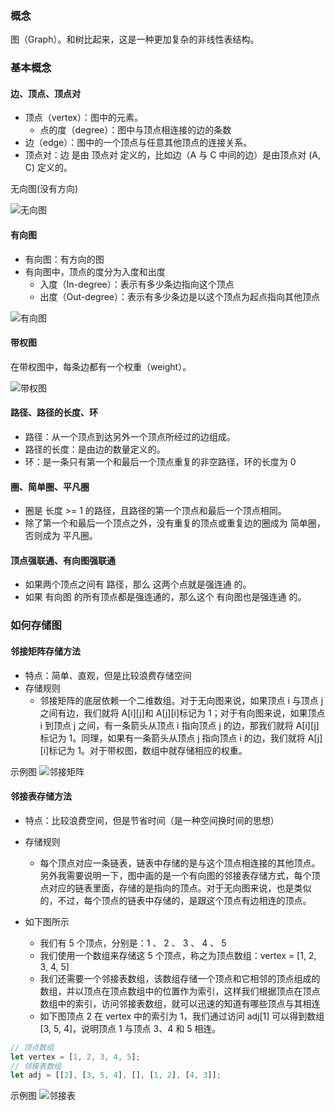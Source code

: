 ### 概念

图（Graph）。和树比起来，这是一种更加复杂的非线性表结构。

### 基本概念

#### 边、顶点、顶点对

- 顶点（vertex）：图中的元素。
  - 点的度（degree）：图中与顶点相连接的边的条数
- 边（edge）：图中的一个顶点与任意其他顶点的连接关系。
- 顶点对：边 是由 顶点对 定义的，比如边（A 与 C 中间的边）是由顶点对 (A, C) 定义的。

无向图(没有方向)

<img :src="$withBase('/graph.png')" alt="无向图" />

#### 有向图

- 有向图：有方向的图
- 有向图中，顶点的度分为入度和出度
  - 入度（In-degree）：表示有多少条边指向这个顶点
  - 出度（Out-degree）：表示有多少条边是以这个顶点为起点指向其他顶点

<img :src="$withBase('/graph-direction.png')" alt="有向图" />

#### 带权图

在带权图中，每条边都有一个权重（weight）。

<img :src="$withBase('/graph-weighted.png')" alt="带权图" />

#### 路径、路径的长度、环

- 路径：从一个顶点到达另外一个顶点所经过的边组成。
- 路径的长度：是由边的数量定义的。
- 环：是一条只有第一个和最后一个顶点重复的非空路径，环的长度为 0

#### 圈、简单圈、平凡圈

- 圈是 长度 >= 1 的路径，且路径的第一个顶点和最后一个顶点相同。
- 除了第一个和最后一个顶点之外，没有重复的顶点或重复边的圈成为 简单圈，否则成为 平凡圈。

#### 顶点强联通、有向图强联通

- 如果两个顶点之间有 路径，那么 这两个点就是强连通 的。
- 如果 有向图 的所有顶点都是强连通的，那么这个 有向图也是强连通 的。

### 如何存储图

#### 邻接矩阵存储方法

- 特点：简单、直观，但是比较浪费存储空间
- 存储规则
  - 邻接矩阵的底层依赖一个二维数组。对于无向图来说，如果顶点 i 与顶点 j 之间有边，我们就将 A[i][j]和 A[j][i]标记为 1；对于有向图来说，如果顶点 i 到顶点 j 之间，有一条箭头从顶点 i 指向顶点 j 的边，那我们就将 A[i][j]标记为 1。同理，如果有一条箭头从顶点 j 指向顶点 i 的边，我们就将 A[j][i]标记为 1。对于带权图，数组中就存储相应的权重。

示例图
<img :src="$withBase('/adjacency-matrix.png')" alt="邻接矩阵" />

#### 邻接表存储方法

- 特点：比较浪费空间，但是节省时间（是一种空间换时间的思想）
- 存储规则

  - 每个顶点对应一条链表，链表中存储的是与这个顶点相连接的其他顶点。另外我需要说明一下，图中画的是一个有向图的邻接表存储方式，每个顶点对应的链表里面，存储的是指向的顶点。对于无向图来说，也是类似的，不过，每个顶点的链表中存储的，是跟这个顶点有边相连的顶点。

- 如下图所示
  - 我们有 5 个顶点，分别是：1 、 2 、 3 、 4 、 5
  - 我们使用一个数组来存储这 5 个顶点，称之为顶点数组：vertex = [1, 2, 3, 4, 5]
  - 我们还需要一个邻接表数组，该数组存储一个顶点和它相邻的顶点组成的数组，并以顶点在顶点数组中的位置作为索引，这样我们根据顶点在顶点数组中的索引，访问邻接表数组，就可以迅速的知道有哪些顶点与其相连
  - 如下图顶点 2 在 vertex 中的索引为 1，我们通过访问 adj[1] 可以得到数组 [3, 5, 4]，说明顶点 1 与顶点 3、4 和 5 相连。

```js
// 顶点数组
let vertex = [1, 2, 3, 4, 5];
// 邻接表数组
let adj = [[2], [3, 5, 4], [], [1, 2], [4, 3]];
```

示例图
<img :src="$withBase('/adjacency-list.png')" alt="邻接表" />
